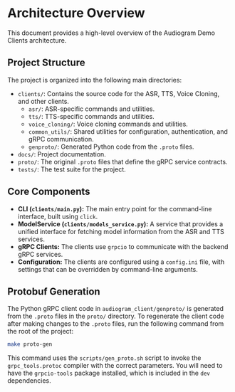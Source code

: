 # Architecture Overview

This document provides a high-level overview of the Audiogram Demo Clients architecture.

## Project Structure

The project is organized into the following main directories:

- `clients/`: Contains the source code for the ASR, TTS, Voice Cloning, and other clients.
  - `asr/`: ASR-specific commands and utilities.
  - `tts/`: TTS-specific commands and utilities.
  - `voice_cloning/`: Voice cloning commands and utilities.
  - `common_utils/`: Shared utilities for configuration, authentication, and gRPC communication.
  - `genproto/`: Generated Python code from the `.proto` files.
- `docs/`: Project documentation.
- `proto/`: The original `.proto` files that define the gRPC service contracts.
- `tests/`: The test suite for the project.

## Core Components

- **CLI (`clients/main.py`):** The main entry point for the command-line interface, built using `click`.
- **ModelService (`clients/models_service.py`):** A service that provides a unified interface for fetching model information from the ASR and TTS services.
- **gRPC Clients:** The clients use `grpcio` to communicate with the backend gRPC services.
- **Configuration:** The clients are configured using a `config.ini` file, with settings that can be overridden by command-line arguments.

## Protobuf Generation

The Python gRPC client code in `audiogram_client/genproto/` is generated from the `.proto` files in the `proto/` directory. To regenerate the client code after making changes to the `.proto` files, run the following command from the root of the project:

```bash
make proto-gen
```

This command uses the `scripts/gen_proto.sh` script to invoke the `grpc_tools.protoc` compiler with the correct parameters. You will need to have the `grpcio-tools` package installed, which is included in the `dev` dependencies.
